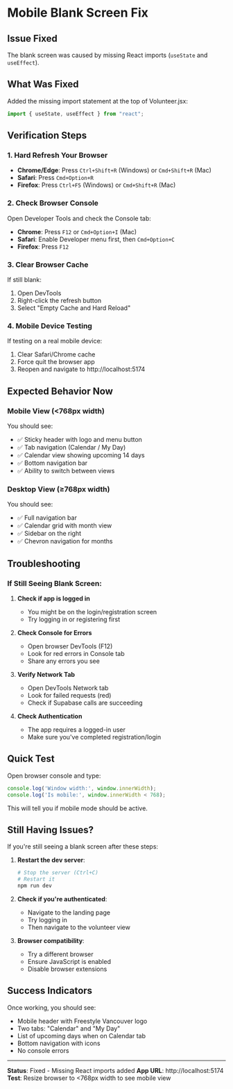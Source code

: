 # Mobile Blank Screen Fix

## Issue Fixed
The blank screen was caused by missing React imports (`useState` and `useEffect`).

## What Was Fixed
Added the missing import statement at the top of Volunteer.jsx:
```javascript
import { useState, useEffect } from "react";
```

## Verification Steps

### 1. Hard Refresh Your Browser
- **Chrome/Edge**: Press `Ctrl+Shift+R` (Windows) or `Cmd+Shift+R` (Mac)
- **Safari**: Press `Cmd+Option+R`
- **Firefox**: Press `Ctrl+F5` (Windows) or `Cmd+Shift+R` (Mac)

### 2. Check Browser Console
Open Developer Tools and check the Console tab:
- **Chrome**: Press `F12` or `Cmd+Option+I` (Mac)
- **Safari**: Enable Developer menu first, then `Cmd+Option+C`
- **Firefox**: Press `F12`

### 3. Clear Browser Cache
If still blank:
1. Open DevTools
2. Right-click the refresh button
3. Select "Empty Cache and Hard Reload"

### 4. Mobile Device Testing
If testing on a real mobile device:
1. Clear Safari/Chrome cache
2. Force quit the browser app
3. Reopen and navigate to http://localhost:5174

## Expected Behavior Now

### Mobile View (<768px width)
You should see:
- ✅ Sticky header with logo and menu button
- ✅ Tab navigation (Calendar / My Day)
- ✅ Calendar view showing upcoming 14 days
- ✅ Bottom navigation bar
- ✅ Ability to switch between views

### Desktop View (≥768px width)
You should see:
- ✅ Full navigation bar
- ✅ Calendar grid with month view
- ✅ Sidebar on the right
- ✅ Chevron navigation for months

## Troubleshooting

### If Still Seeing Blank Screen:

1. **Check if app is logged in**
   - You might be on the login/registration screen
   - Try logging in or registering first

2. **Check Console for Errors**
   - Open browser DevTools (F12)
   - Look for red errors in Console tab
   - Share any errors you see

3. **Verify Network Tab**
   - Open DevTools Network tab
   - Look for failed requests (red)
   - Check if Supabase calls are succeeding

4. **Check Authentication**
   - The app requires a logged-in user
   - Make sure you've completed registration/login

## Quick Test

Open browser console and type:
```javascript
console.log('Window width:', window.innerWidth);
console.log('Is mobile:', window.innerWidth < 768);
```

This will tell you if mobile mode should be active.

## Still Having Issues?

If you're still seeing a blank screen after these steps:

1. **Restart the dev server**:
   ```bash
   # Stop the server (Ctrl+C)
   # Restart it
   npm run dev
   ```

2. **Check if you're authenticated**:
   - Navigate to the landing page
   - Try logging in
   - Then navigate to the volunteer view

3. **Browser compatibility**:
   - Try a different browser
   - Ensure JavaScript is enabled
   - Disable browser extensions

## Success Indicators

Once working, you should see:
- Mobile header with Freestyle Vancouver logo
- Two tabs: "Calendar" and "My Day"
- List of upcoming days when on Calendar tab
- Bottom navigation with icons
- No console errors

---

**Status**: Fixed - Missing React imports added
**App URL**: http://localhost:5174
**Test**: Resize browser to <768px width to see mobile view